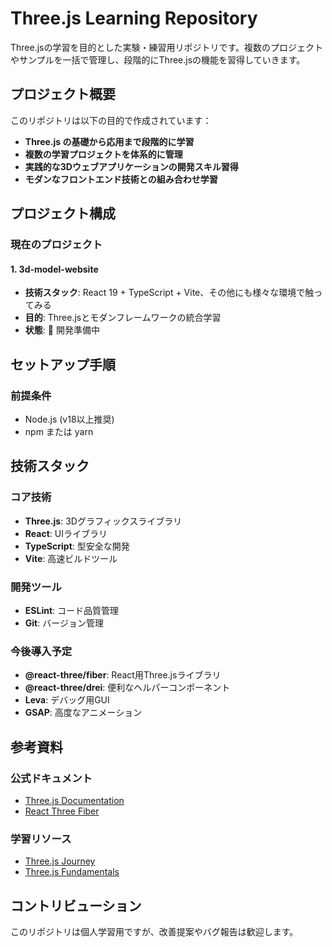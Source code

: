 # Three.js Learning Repository

Three.jsの学習を目的とした実験・練習用リポジトリです。複数のプロジェクトやサンプルを一括で管理し、段階的にThree.jsの機能を習得していきます。

## プロジェクト概要

このリポジトリは以下の目的で作成されています：

- **Three.js の基礎から応用まで段階的に学習**
- **複数の学習プロジェクトを体系的に管理**
- **実践的な3Dウェブアプリケーションの開発スキル習得**
- **モダンなフロントエンド技術との組み合わせ学習**

## プロジェクト構成

### 現在のプロジェクト

#### 1. 3d-model-website
- **技術スタック**: React 19 + TypeScript + Vite、その他にも様々な環境で触ってみる
- **目的**: Three.jsとモダンフレームワークの統合学習
- **状態**: 🚧 開発準備中

## セットアップ手順

### 前提条件
- Node.js (v18以上推奨)
- npm または yarn

## 技術スタック

### コア技術
- **Three.js**: 3Dグラフィックスライブラリ
- **React**: UIライブラリ
- **TypeScript**: 型安全な開発
- **Vite**: 高速ビルドツール

### 開発ツール
- **ESLint**: コード品質管理
- **Git**: バージョン管理

### 今後導入予定
- **@react-three/fiber**: React用Three.jsライブラリ
- **@react-three/drei**: 便利なヘルパーコンポーネント
- **Leva**: デバッグ用GUI
- **GSAP**: 高度なアニメーション

## 参考資料

### 公式ドキュメント
- [Three.js Documentation](https://threejs.org/docs/)
- [React Three Fiber](https://docs.pmnd.rs/react-three-fiber)

### 学習リソース
- [Three.js Journey](https://threejs-journey.com/)
- [Three.js Fundamentals](https://threejsfundamentals.org/)

## コントリビューション

このリポジトリは個人学習用ですが、改善提案やバグ報告は歓迎します。